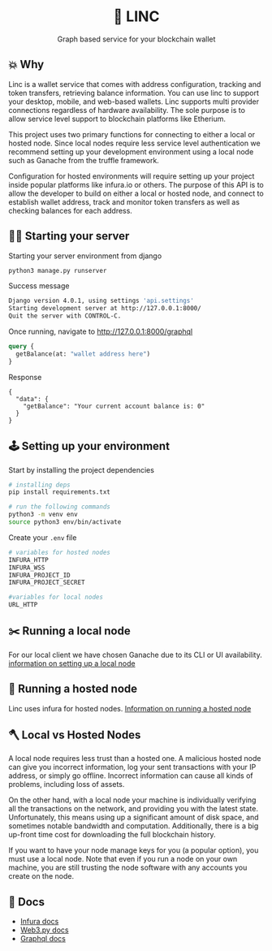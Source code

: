 <h1 align="center">🧠 LINC</h1>
<div align="center">Graph based service for your blockchain wallet</div>

## 💥 Why

Linc is a wallet service that comes with address configuration, tracking and token transfers, retrieving balance information. You can use linc to support your desktop, mobile, and web-based wallets. Linc supports multi provider connections regardless of hardware availability. The sole purpose is to allow service level support to blockchain platforms like Etherium. 

This project uses two primary functions for connecting to either a local or hosted node. Since local nodes require less service level authentication we recommend setting up your development environment using a local node such as Ganache from the truffle framework. 

Configuration for hosted environments will require setting up your project inside popular platforms like infura.io or others. The purpose of this API is to allow the developer to build on either a local or hosted node, and connect to establish wallet address, track and monitor token transfers as well as checking balances for each address. 


## 🏄‍♂️ Starting your server

Starting your server environment from django

```bash
python3 manage.py runserver
```

Success message 

```bash
Django version 4.0.1, using settings 'api.settings'
Starting development server at http://127.0.0.1:8000/
Quit the server with CONTROL-C.
```

Once running, navigate to http://127.0.0.1:8000/graphql

```graphql
query {
  getBalance(at: "wallet address here")
}
```

Response 

```
{
  "data": {
    "getBalance": "Your current account balance is: 0"
  }
}
```


## 🕹️ Setting up your environment
Start by installing the project dependencies
```bash
# installing deps
pip install requirements.txt

# run the following commands
python3 -m venv env
source python3 env/bin/activate
```

Create your `.env` file
```zsh
# variables for hosted nodes
INFURA_HTTP
INFURA_WSS
INFURA_PROJECT_ID
INFURA_PROJECT_SECRET

#variables for local nodes
URL_HTTP
```

## ✂️ Running a local node
For our local client we have chosen Ganache due to its CLI or UI availability.
[information on setting up a local node](https://trufflesuite.com/docs/ganache/quickstart.html)

## 🥶 Running a hosted node
Linc uses infura for hosted nodes.
[Information on running a hosted node](https://infura.io/)


## 🪓 Local vs Hosted Nodes

A local node requires less trust than a hosted one. A malicious hosted node can give you incorrect information, log your sent transactions with your IP address, or simply go offline. Incorrect information can cause all kinds of problems, including loss of assets.

On the other hand, with a local node your machine is individually verifying all the transactions on the network, and providing you with the latest state. Unfortunately, this means using up a significant amount of disk space, and sometimes notable bandwidth and computation. Additionally, there is a big up-front time cost for downloading the full blockchain history.

If you want to have your node manage keys for you (a popular option), you must use a local node. Note that even if you run a node on your own machine, you are still trusting the node software with any accounts you create on the node.


## 📖 Docs
- [Infura docs](https://infura.io/docs/ethereum#section/Make-Requests/JSON-RPC-Methods)
- [Web3.py docs](https://web3py.readthedocs.io/en/latest/quickstart.html)
- [Graphql docs](https://docs.graphene-python.org/en/latest/quickstart/)